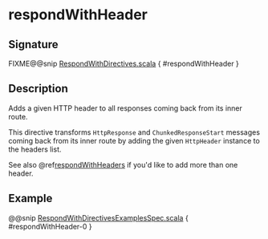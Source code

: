 <a id="respondwithheader"></a>
# respondWithHeader

## Signature

FIXME@@snip [RespondWithDirectives.scala](../../../../../../../../../akka-http/src/main/scala/akka/http/scaladsl/server/directives/RespondWithDirectives.scala) { #respondWithHeader }

## Description

Adds a given HTTP header to all responses coming back from its inner route.

This directive transforms `HttpResponse` and `ChunkedResponseStart` messages coming back from its inner route by
adding the given `HttpHeader` instance to the headers list.

See also @ref[respondWithHeaders](respondWithHeaders.md#respondwithheaders) if you'd like to add more than one header.

## Example

@@snip [RespondWithDirectivesExamplesSpec.scala](../../../../../../../test/scala/docs/http/scaladsl/server/directives/RespondWithDirectivesExamplesSpec.scala) { #respondWithHeader-0 }